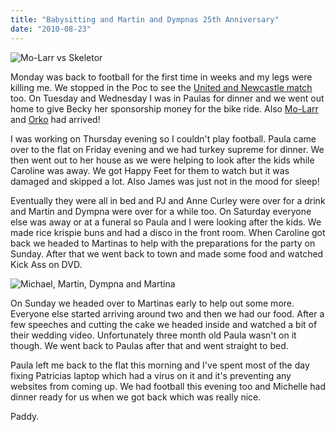 ```yaml
---
title: "Babysitting and Martin and Dympnas 25th Anniversary"
date: "2010-08-23"
---
```

![Mo-Larr vs Skeletor](/images/P8250150.JPG "You've got an impacted wisdom tooth!")

Monday was back to football for the first time in weeks and my legs were killing me. We stopped in the Poc to see the [United and Newcastle match](http://www.rte.ie/sport/soccer/2010/0816/manutd_newcastle.html) too. On Tuesday and Wednesday I was in Paulas for dinner and we went out home to give Becky her sponsorship money for the bike ride. Also [Mo-Larr](http://www.mattycollector.com/store/matty/en_US/DisplayProductDetailsPage/productID.201936600) and [Orko](http://www.mattycollector.com/store/matty/en_US/DisplayProductDetailsPage/productID.201936800) had arrived!

I was working on Thursday evening so I couldn't play football. Paula came over to the flat on Friday evening and we had turkey supreme for dinner. We then went out to her house as we were helping to look after the kids while Caroline was away. We got Happy Feet for them to watch but it was damaged and skipped a lot. Also James was just not in the mood for sleep!

Eventually they were all in bed and PJ and Anne Curley were over for a drink and Martin and Dympna were over for a while too. On Saturday everyone else was away or at a funeral so Paula and I were looking after the kids. We made rice krispie buns and had a disco in the front room. When Caroline got back we headed to Martinas to help with the preparations for the party on Sunday. After that we went back to town and made some food and watched Kick Ass on DVD.

![Michael, Martin, Dympna and Martina](/images/P8220128.JPG "The happy couple and their offspring")

On Sunday we headed over to Martinas early to help out some more. Everyone else started arriving around two and then we had our food. After a few speeches and cutting the cake we headed inside and watched a bit of their wedding video. Unfortunately three month old Paula wasn't on it though. We went back to Paulas after that and went straight to bed.

Paula left me back to the flat this morning and I've spent most of the day fixing Patricias laptop which had a virus on it and it's preventing any websites from coming up. We had football this evening too and Michelle had dinner ready for us when we got back which was really nice.

Paddy.